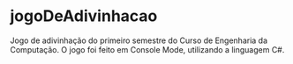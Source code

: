 # jogoDeAdivinhacao
Jogo de adivinhação do primeiro semestre do Curso de Engenharia da Computação.
O jogo foi feito em Console Mode, utilizando a linguagem C#.

